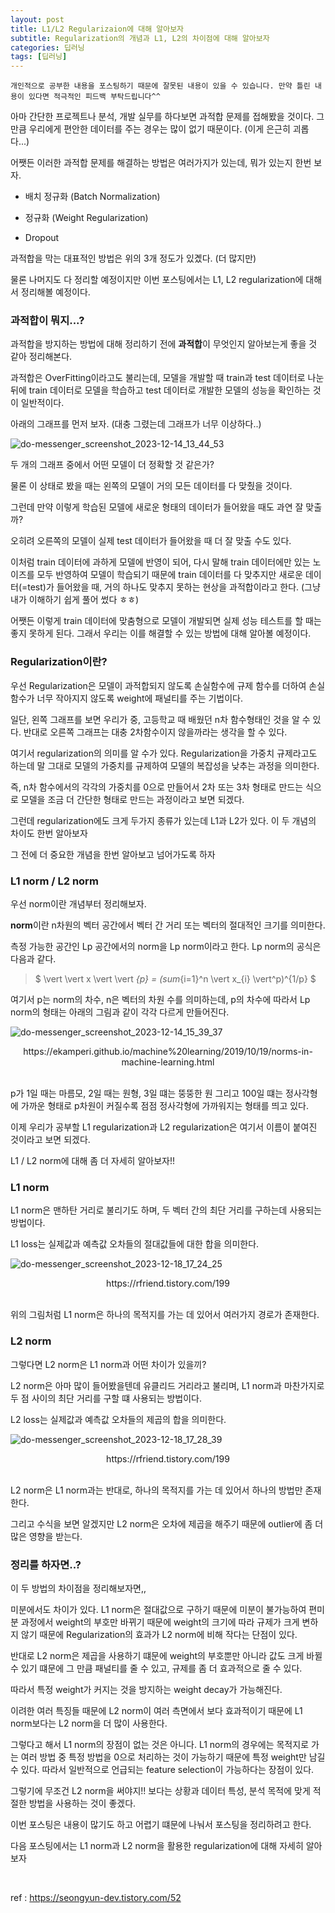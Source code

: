 ```yaml
---
layout: post
title: L1/L2 Regularizaion에 대해 알아보자
subtitle: Regularization의 개념과 L1, L2의 차이점에 대해 알아보자
categories: 딥러닝
tags: [딥러닝]
---
```


`개인적으로 공부한 내용을 포스팅하기 때문에 잘못된 내용이 있을 수 있습니다. 만약 틀린 내용이 있다면 적극적인 피드백 부탁드립니다^^`


아마 간단한 프로젝트나 분석, 개발 실무를 하다보면 과적합 문제를 접해봤을 것이다. 그만큼 우리에게 편안한 데이터를 주는 경우는 많이 없기 때문이다. (이게 은근히 괴롭다...)

어쨋든 이러한 과적합 문제를 해결하는 방법은 여러가지가 있는데, 뭐가 있는지 한번 보자.

- 배치 정규화 (Batch Normalization)

- 정규화 (Weight Regularization)

- Dropout

과적합을 막는 대표적인 방법은 위의 3개 정도가 있곘다. (더 많지만)

물론 나머지도 다 정리할 예정이지만 이번 포스팅에서는 L1, L2 regularization에 대해서 정리해볼 예정이다.



### 과적합이 뭐지...?

과적합을 방지하는 방법에 대해 정리하기 전에 **과적합**이 무엇인지 알아보는게 좋을 것 같아 정리해본다.

과적합은 OverFitting이라고도 불리는데, 모델을 개발할 때 train과 test 데이터로 나눈 뒤에 train 데이터로 모델을 학습하고 test 데이터로 개발한 모델의 성능을 확인하는 것이 일반적이다.

아래의 그래프를 먼저 보자. (대충 그렸는데 그래프가 너무 이상하다..)

![do-messenger_screenshot_2023-12-14_13_44_53](https://github.com/daetamong/daetamong.github.io/assets/111731468/d306c8c1-2eaa-421f-834b-8d945eaa7dd9)

두 개의 그래프 중에서 어떤 모델이 더 정확할 것 같은가?

물론 이 상태로 봤을 때는 왼쪽의 모델이 거의 모든 데이터를 다 맞췄을 것이다.

그런데 만약 이렇게 학습된 모델에 새로운 형태의 데이터가 들어왔을 때도 과연 잘 맞출까?

오히려 오른쪽의 모델이 실제 test 데이터가 들어왔을 때 더 잘 맞출 수도 있다.

이처럼 train 데이터에 과하게 모델에 반영이 되어, 다시 말해 train 데이터에만 있는 노이즈를 모두 반영하여 모델이 학습되기 때문에 train 데이터를 다 맞추지만 새로운 데이터(=test)가 들어왔을 때, 거의 하나도 맞추지 못하는 현상을 과적합이라고 한다. (그냥 내가 이해하기 쉽게 풀어 썼다 ㅎㅎ)

어쨋든 이렇게 train 데이터에 맞춤형으로 모델이 개발되면 실제 성능 테스트를 할 때는 좋지 못하게 된다. 그래서 우리는 이를 해결할 수 있는 방법에 대해 알아볼 예정이다.



### Regularization이란?

우선 Regularization은 모델이 과적합되지 않도록 손실함수에 규제 함수를 더하여 손실함수가 너무 작아지지 않도록 weight에 패널티를 주는 기법이다.

일단, 왼쪽 그래프를 보면 우리가 중, 고등학교 때 배웠던 n차 함수형태인 것을 알 수 있다. 반대로 오른쪽 그래프는 대충 2차함수이지 않을까라는 생각을 할 수 있다.

여기서 regularization의 의미를 알 수가 있다. Regularization을 가중치 규제라고도 하는데 말 그대로 모델의 가중치를 규제하여 모델의 복잡성을 낮추는 과정을 의미한다.

즉, n차 함수에서의 각각의 가중치를 0으로 만들어서 2차 또는 3차 형태로 만드는 식으로 모델을 조금 더 간단한 형태로 만드는 과정이라고 보면 되겠다.

그런데 regularization에도 크게 두가지 종류가 있는데 L1과 L2가 있다. 이 두 개념의 차이도 한번 알아보자

그 전에 더 중요한 개념을 한번 알아보고 넘어가도록 하자



### L1 norm / L2 norm

우선 norm이란 개념부터 정리해보자.

**norm**이란 n차원의 벡터 공간에서 벡터 간 거리 또는 벡터의 절대적인 크기를 의미한다.

측정 가능한 공간인 Lp 공간에서의 norm을 Lp norm이라고 한다. Lp norm의 공식은 다음과 같다.

> \$ \vert \vert x \vert \vert _{p} = (sum_{i=1}^n \vert x_{i} \vert^p)^{1/p} \$

여기서 p는 norm의 차수, n은 벡터의 차원 수를 의미하는데, p의 차수에 따라서 Lp norm의 형태는 아래의 그림과 같이 각각 다르게 만들어진다.

![do-messenger_screenshot_2023-12-14_15_39_37](https://github.com/daetamong/daetamong.github.io/assets/111731468/8e6822e3-5a5e-4db2-8fd7-56d073a82197)

<center>https://ekamperi.github.io/machine%20learning/2019/10/19/norms-in-machine-learning.html</center>

<br>

p가 1일 때는 마름모, 2일 때는 원형, 3일 떄는 뚱뚱한 원 그리고 100일 떄는 정사각형에 가까운 형태로 p차원이 커질수록 점점 정사각형에 가까워지는 형태를 띄고 있다.

이제 우리가 공부할 L1 regularization과 L2 regularization은 여기서 이름이 붙여진 것이라고 보면 되겠다.

L1 / L2 norm에 대해 좀 더 자세히 알아보자!!


### L1 norm

L1 norm은 맨하탄 거리로 불리기도 하며, 두 벡터 간의 최단 거리를 구하는데 사용되는 방법이다.

L1 loss는 실제값과 예측값 오차들의 절대값들에 대한 합을 의미한다.

>

![do-messenger_screenshot_2023-12-18_17_24_25](https://github.com/daetamong/daetamong.github.io/assets/111731468/60de789d-8eb5-4651-bc78-7c278507b217)

<center>https://rfriend.tistory.com/199</center>

<br>

위의 그림처럼 L1 norm은 하나의 목적지를 가는 데 있어서 여러가지 경로가 존재한다.



### L2 norm

그렇다면 L2 norm은 L1 norm과 어떤 차이가 있을끼?

L2 norm은 아마 많이 들어봤을텐데 유클리드 거리라고 불리며, L1 norm과 마찬가지로 두 점 사이의 최단 거리를 구할 떄 사용되는 방법이다.

L2 loss는 실제값과 예측값 오차들의 제곱의 합을 의미한다.

![do-messenger_screenshot_2023-12-18_17_28_39](https://github.com/daetamong/daetamong.github.io/assets/111731468/f56dc35e-3f9c-4746-81bc-84b3fa6cce8a)

<center>https://rfriend.tistory.com/199</center>

<br>

L2 norm은 L1 norm과는 반대로, 하나의 목적지를 가는 데 있어서 하나의 방법만 존재한다.

그리고 수식을 보면 알겠지만 L2 norm은 오차에 제곱을 해주기 때문에 outlier에 좀 더 많은 영향을 받는다.


### 정리를 하자면..?

이 두 방법의 차이점을 정리해보자면,,

미분에서도 차이가 있다. L1 norm은 절대값으로 구하기 때문에 미분이 불가능하여 편미분 과정에서 weight의 부호만 바뀌기 때문에 weight의 크기에 따라 규제가 크게 변하지 않기 때문에 Regularization의 효과가 L2 norm에 비해 작다는 단점이 있다.

반대로 L2 norm은 제곱을 사용하기 떄문에 weight의 부호뿐만 아니라 값도 크게 바뀔 수 있기 떄문에 그 만큼 패널티를 줄 수 있고, 규제를 좀 더 효과적으로 줄 수 있다.

따라서 특정 weight가 커지는 것을 방지하는 weight decay가 가능해진다.

이려한 여러 특징들 때문에 L2 norm이 여러 측면에서 보다 효과적이기 때문에 L1 norm보다는 L2 norm을 더 많이 사용한다.

그렇다고 해서 L1 norm의 장점이 없는 것은 아니다. L1 norm의 경우에는 목적지로 가는 여러 방법 중 특정 방법을 0으로 처리하는 것이 가능하기 때문에 특정 weight만 남길 수 있다. 따라서 일반적으로 언급되는 feature selection이 가능하다는 장점이 있다.

그렇기에 무조건 L2 norm을 써야지!! 보다는 상황과 데이터 특성, 분석 목적에 맞게 적절한 방법을 사용하는 것이 좋겠다.

이번 포스팅은 내용이 많기도 하고 어렵기 떄문에 나눠서 포스팅을 정리하려고 한다.

다음 포스팅에서는 L1 norm과 L2 norm을 활용한 regularization에 대해 자세히 알아보자

<br>

ref : https://seongyun-dev.tistory.com/52
